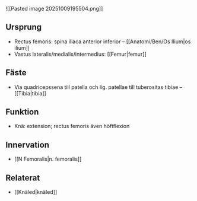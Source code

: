 ![[Pasted image 20251009195504.png]]
## Ursprung
- Rectus femoris: spina iliaca anterior inferior – [[Anatomi/Ben/Os Ilium|os ilium]]
- Vastus lateralis/medialis/intermedius: [[Femur|femur]]

## Fäste
- Via quadricepssena till patella och lig. patellae till tuberositas tibiae – [[Tibia|tibia]]

## Funktion
- Knä: extension; rectus femoris även höftflexion

## Innervation
- [[N Femoralis|n. femoralis]]

## Relaterat
- [[Knäled|knäled]]
